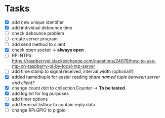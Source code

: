 # Tasks
- [x] add new unique identifier 
- [x] add individual debounce time
- [ ] check debounce problem
- [ ] create server program
- [ ] add send method to client
- [x] check open socket -> **always open**
- [ ] RPi NTPd: https://raspberrypi.stackexchange.com/questions/24079/how-to-use-ntp-on-raspberry-pi-by-local-ntp-server
- [ ] add time stamp to signal received, interval width (optional?)
- [x] added namedtuple for easier reading *share named tuple between server and client?* 
- [x] change count dict to collection.Counter -> **To be tested**
- [x] add log.txt for log purposes
- [ ] add timer options
- [x] add terminal listbox to contain reply data
- [ ] change RPi.GPIO to pigpio

